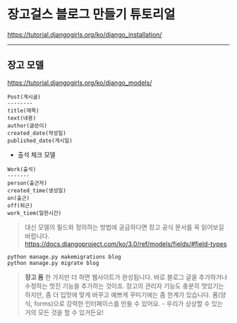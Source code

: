 
# 장고걸스 블로그 만들기 튜토리얼
https://tutorial.djangogirls.org/ko/django_installation/



--- 


## 장고 모델 
https://tutorial.djangogirls.org/ko/django_models/


```
Post(게시글)
--------
title(제목)
text(내용)
author(글쓴이)
created_date(작성일)
published_date(게시일)
```


* 출석 체크 모델
```
Work(출석)
-------
person(출근자)
created_time(생성일)
on(출근)
off(퇴근)
work_tiem(일한시간)
```

> 대신 모델의 필드와 정의하는 방법에 궁금하다면 장고 공식 문서를 꼭 읽어보길 바랍니다.
https://docs.djangoproject.com/ko/3.0/ref/models/fields/#field-types


```
python manage.py makemigrations blog
python manage.py migrate blog
```

> **장고 폼**
한 가지만 더 하면 웹사이트가 완성됩니다. 바로 블로그 글을 추가하거나 수정하는 멋진 기능을 추가하는 것이죠. 장고의 관리자 기능도 충분히 멋있기는 하지만, 좀 더 입맛에 맞게 바꾸고 예쁘게 꾸미기에는 좀 한계가 있습니다. 폼(양식, forms)으로 강력한 인터페이스를 만들 수 있어요. - 우리가 상상할 수 있는 거의 모든 것을 할 수 있거든요!

